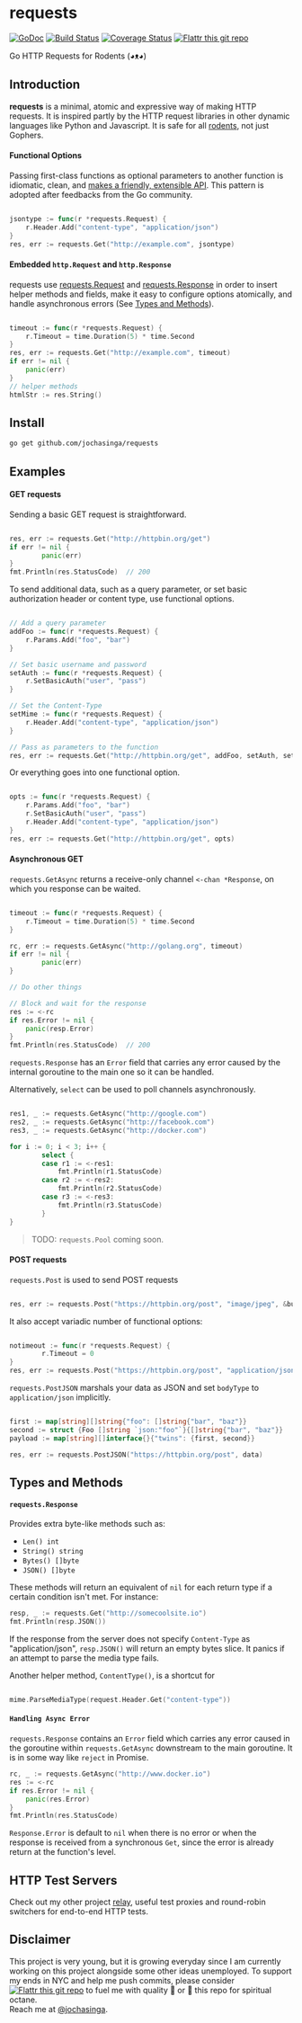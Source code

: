 requests
========
[![GoDoc](https://godoc.org/github.com/jochasinga/requests?status.svg)](https://godoc.org/github.com/jochasinga/requests)   [![Build Status](https://drone.io/github.com/jochasinga/requests/status.png?style=flat)](https://drone.io/github.com/jochasinga/requests/latest)   [![Coverage Status](https://coveralls.io/repos/github/jochasinga/requests/badge.svg?branch=master)](https://coveralls.io/github/jochasinga/requests?branch=master)   [![Flattr this git repo](http://api.flattr.com/button/flattr-badge-large.png)](https://flattr.com/submit/auto?user_id=jochasinga&url=https://github.com/jochasinga/requests&title=Relay&language=English&tags=github&category=software)

Go HTTP Requests for Rodents (◕ᴥ◕)

Introduction
------------
**requests** is a minimal, atomic and expressive way of making HTTP requests.
It is inspired partly by the HTTP request libraries in other dynamic languages
like Python and Javascript. It is safe for all [rodents](http://www.styletails.com/wp-content/uploads/2014/06/guinea-pig-booboo-lieveheersbeestje-2.jpg), not just Gophers.

#### Functional Options
Passing first-class functions as optional parameters to another
function is idiomatic, clean, and [makes a friendly, extensible API](http://dave.cheney.net/2014/10/17/functional-options-for-friendly-apis).
This pattern is adopted after feedbacks from the Go community.

```go

jsontype := func(r *requests.Request) {
	r.Header.Add("content-type", "application/json")
}
res, err := requests.Get("http://example.com", jsontype)

```

#### Embedded `http.Request` and `http.Response`
requests use [requests.Request](https://godoc.org/github.com/jochasinga/requests#Request)
and [requests.Response](https://godoc.org/github.com/jochasinga/requests#Response)
in order to insert helper methods and fields, make it easy to
configure options atomically, and handle asynchronous errors (See [Types and Methods](#types-and-methods)).

```go

timeout := func(r *requests.Request) {
	r.Timeout = time.Duration(5) * time.Second
}
res, err := requests.Get("http://example.com", timeout)
if err != nil {
	panic(err)
}
// helper methods
htmlStr := res.String()

```

Install
-------

```bash
go get github.com/jochasinga/requests
```

Examples
--------
#### GET requests
Sending a basic GET request is straightforward.

```go

res, err := requests.Get("http://httpbin.org/get")
if err != nil {
        panic(err)
}
fmt.Println(res.StatusCode)  // 200

```

To send additional data, such as a query parameter, or set basic authorization header
or content type, use functional options.

```go

// Add a query parameter
addFoo := func(r *requests.Request) {
	r.Params.Add("foo", "bar")
}

// Set basic username and password
setAuth := func(r *requests.Request) {
	r.SetBasicAuth("user", "pass")
}

// Set the Content-Type
setMime := func(r *requests.Request) {
	r.Header.Add("content-type", "application/json")
}

// Pass as parameters to the function
res, err := requests.Get("http://httpbin.org/get", addFoo, setAuth, setMime)

```

Or everything goes into one functional option.

```go

opts := func(r *requests.Request) {
	r.Params.Add("foo", "bar")
	r.SetBasicAuth("user", "pass")
	r.Header.Add("content-type", "application/json")
}
res, err := requests.Get("http://httpbin.org/get", opts)

```

#### Asynchronous GET
`requests.GetAsync` returns a receive-only channel `<-chan *Response`, on which
you response can be waited.

```go

timeout := func(r *requests.Request) {
	r.Timeout = time.Duration(5) * time.Second
}

rc, err := requests.GetAsync("http://golang.org", timeout)
if err != nil {
        panic(err)
}

// Do other things

// Block and wait for the response
res := <-rc
if res.Error != nil {
	panic(resp.Error)
}
fmt.Println(res.StatusCode)  // 200

```

`requests.Response` has an `Error` field that carries any error caused by
the internal goroutine to the main one so it can be handled.

Alternatively, `select` can be used to poll channels asynchronously.

```go

res1, _ := requests.GetAsync("http://google.com")
res2, _ := requests.GetAsync("http://facebook.com")
res3, _ := requests.GetAsync("http://docker.com")

for i := 0; i < 3; i++ {
        select {
    	case r1 := <-res1:
    		fmt.Println(r1.StatusCode)
    	case r2 := <-res2:
    		fmt.Println(r2.StatusCode)
    	case r3 := <-res3:
    		fmt.Println(r3.StatusCode)
    	}
}

```

> TODO: `requests.Pool` coming soon.

#### POST requests
`requests.Post` is used to send POST requests

```go

res, err := requests.Post("https://httpbin.org/post", "image/jpeg", &buf)
```

It also accept variadic number of functional options:

```go

notimeout := func(r *requests.Request) {
        r.Timeout = 0
}
res, err := requests.Post("https://httpbin.org/post", "application/json", &buf, notimeout)

```

`requests.PostJSON` marshals your data as JSON and set `bodyType` to
`application/json` implicitly.

```go

first := map[string][]string{"foo": []string{"bar", "baz"}}
second := struct {Foo []string `json:"foo"`}{[]string{"bar", "baz"}}
payload := map[string][]interface{}{"twins": {first, second}}

res, err := requests.PostJSON("https://httpbin.org/post", data)

```

Types and Methods
-----------------
#### `requests.Response`
Provides extra byte-like methods such as:
+ `Len() int`
+ `String() string`
+ `Bytes() []byte`
+ `JSON() []byte`

These methods will return an equivalent of `nil` for each return type if a
certain condition isn't met. For instance:

```go
resp, _ := requests.Get("http://somecoolsite.io")
fmt.Println(resp.JSON())
```

If the response from the server does not specify `Content-Type` as "application/json",
`resp.JSON()` will return an empty bytes slice. It panics if an attempt to parse
the media type fails.

Another helper method, `ContentType()`, is a shortcut for

```go

mime.ParseMediaType(request.Header.Get("content-type"))

```

#### `Handling Async Error`
`requests.Response` contains an `Error` field which carries any error
caused in the goroutine within `requests.GetAsync` downstream to the main
goroutine. It is in some way like `reject` in Promise.

```go
rc, _ := requests.GetAsync("http://www.docker.io")
res := <-rc
if res.Error != nil {
	panic(res.Error)
}
fmt.Println(res.StatusCode)
```

`Response.Error` is default to `nil` when there is no error or when the response
is received from a synchronous `Get`, since the error is already return at the
function's level.

HTTP Test Servers
-----------------
Check out my other project [relay](https://github.com/jochasinga/relay),
useful test proxies and round-robin switchers for end-to-end HTTP tests.

Disclaimer
----------
This project is very young, but it is growing everyday since I am currently
working on this project alongside some other ideas unemployed. To support my
ends in NYC and help me push commits, please consider [![Flattr this git repo](http://api.flattr.com/button/flattr-badge-large.png)](https://flattr.com/submit/auto?user_id=jochasinga&url=https://github.com/jochasinga/requests&title=Relay&language=English&tags=github&category=software) to fuel me with quality 🍵 or 🌟 this repo for spiritual octane.    
Reach me at [@jochasinga](http://twitter.com/jochasinga).
